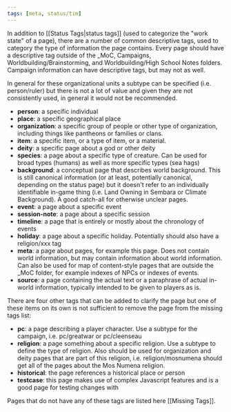 ```yaml
---
tags: [meta, status/tim]
---
```


In addition to [[Status Tags|status tags]] (used to categorize the "work state" of a page), there are a number of common descriptive tags, used to category the type of information the page contains. Every page should have a descriptive tag outside of the \_MoC, Campaigns, Worldbuilding/Brainstorming, and Worldbuilding/High School Notes folders. Campaign information can have descriptive tags, but may not as well.

In general for these organizational units a subtype can be specified (i.e. person/ruler) but there is not a lot of value and given they are not consistently used, in general it would not be recommended.

* **person**: a specific individual
* **place**: a specific geographical place
* **organization**: a specific group of people or other type of organization, including things like pantheons or families or clans.
* **item**: a specific item, or a type of item, or a material. 
* **deity**: a specific page about a god or other deity
* **species**: a page about a specific type of creature. Can be used for broad types (humans) as well as more specific types (sea hags)
* **background**: a conceptual page that describes world background. This is still canonical information (or at least, potentially canonical, depending on the status page) but it doesn't refer to an individually identifiable in-game thing (i.e. Land Owning in Sembara or Climate Background). A good catch-all for otherwise unclear pages.
* **event**: a page about a specific event
* **session-note**: a page about a specific session
* **timeline**: a page that is entirely or mostly about the chronology of events
* **holiday**: a page about a specific holiday. Potentially should also have a religion/xxx tag
* **meta**: a page about pages, for example this page. Does not contain world information, but may contain information about world information. Can also be used for map of content-style pages that are outside the \_MoC folder, for example indexes of NPCs or indexes of events.
* **source**: a page containing the actual text or a paraphrase of actual in-world information, typically intended to be given to players as is. 

There are four other tags that can be added to clarify the page but one of these items on its own is not sufficient to remove the page from the missing tags list:
* **pc**: a page describing a player character. Use a subtype for the campaign, i.e. pc/greatwar or pc/cleenseau
* **religion**: a page something about a specific religion. Use a subtype to define the type of religion. Also should be used for organization and deity pages that are part of this religion, i.e. religion/mosnumena should get all of the pages about the Mos Numena religion.
* **historical**: the page references a historical place or person
* **testcase**: this page makes use of complex Javascript features and is a good page for testing changes with

Pages that do not have any of these tags are listed here [[Missing Tags]].